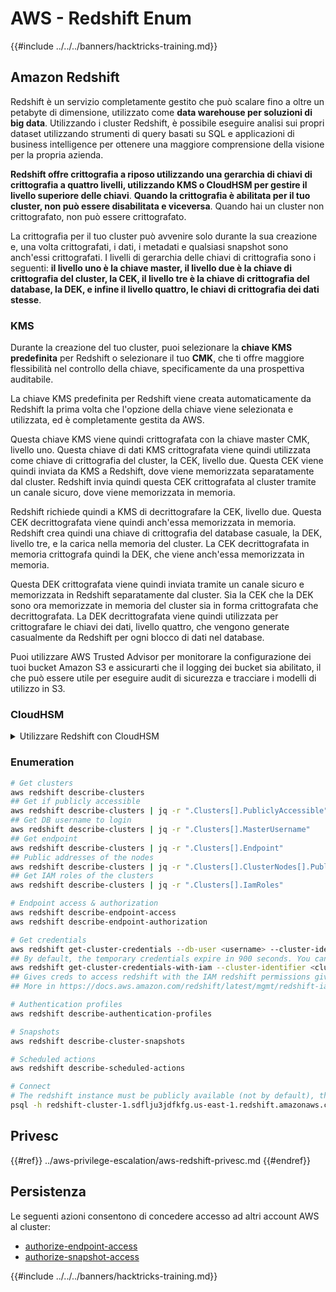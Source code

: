 # AWS - Redshift Enum

{{#include ../../../banners/hacktricks-training.md}}

## Amazon Redshift

Redshift è un servizio completamente gestito che può scalare fino a oltre un petabyte di dimensione, utilizzato come **data warehouse per soluzioni di big data**. Utilizzando i cluster Redshift, è possibile eseguire analisi sui propri dataset utilizzando strumenti di query basati su SQL e applicazioni di business intelligence per ottenere una maggiore comprensione della visione per la propria azienda.

**Redshift offre crittografia a riposo utilizzando una gerarchia di chiavi di crittografia a quattro livelli, utilizzando KMS o CloudHSM per gestire il livello superiore delle chiavi**. **Quando la crittografia è abilitata per il tuo cluster, non può essere disabilitata e viceversa**. Quando hai un cluster non crittografato, non può essere crittografato.

La crittografia per il tuo cluster può avvenire solo durante la sua creazione e, una volta crittografati, i dati, i metadati e qualsiasi snapshot sono anch'essi crittografati. I livelli di gerarchia delle chiavi di crittografia sono i seguenti: **il livello uno è la chiave master, il livello due è la chiave di crittografia del cluster, la CEK, il livello tre è la chiave di crittografia del database, la DEK, e infine il livello quattro, le chiavi di crittografia dei dati stesse**.

### KMS

Durante la creazione del tuo cluster, puoi selezionare la **chiave KMS predefinita** per Redshift o selezionare il tuo **CMK**, che ti offre maggiore flessibilità nel controllo della chiave, specificamente da una prospettiva auditabile.

La chiave KMS predefinita per Redshift viene creata automaticamente da Redshift la prima volta che l'opzione della chiave viene selezionata e utilizzata, ed è completamente gestita da AWS.

Questa chiave KMS viene quindi crittografata con la chiave master CMK, livello uno. Questa chiave di dati KMS crittografata viene quindi utilizzata come chiave di crittografia del cluster, la CEK, livello due. Questa CEK viene quindi inviata da KMS a Redshift, dove viene memorizzata separatamente dal cluster. Redshift invia quindi questa CEK crittografata al cluster tramite un canale sicuro, dove viene memorizzata in memoria.

Redshift richiede quindi a KMS di decrittografare la CEK, livello due. Questa CEK decrittografata viene quindi anch'essa memorizzata in memoria. Redshift crea quindi una chiave di crittografia del database casuale, la DEK, livello tre, e la carica nella memoria del cluster. La CEK decrittografata in memoria crittografa quindi la DEK, che viene anch'essa memorizzata in memoria.

Questa DEK crittografata viene quindi inviata tramite un canale sicuro e memorizzata in Redshift separatamente dal cluster. Sia la CEK che la DEK sono ora memorizzate in memoria del cluster sia in forma crittografata che decrittografata. La DEK decrittografata viene quindi utilizzata per crittografare le chiavi dei dati, livello quattro, che vengono generate casualmente da Redshift per ogni blocco di dati nel database.

Puoi utilizzare AWS Trusted Advisor per monitorare la configurazione dei tuoi bucket Amazon S3 e assicurarti che il logging dei bucket sia abilitato, il che può essere utile per eseguire audit di sicurezza e tracciare i modelli di utilizzo in S3.

### CloudHSM

<details>

<summary>Utilizzare Redshift con CloudHSM</summary>

Quando lavori con CloudHSM per eseguire la tua crittografia, prima di tutto devi impostare una connessione di fiducia tra il tuo client HSM e Redshift utilizzando certificati client e server.

Questa connessione è necessaria per fornire comunicazioni sicure, consentendo l'invio di chiavi di crittografia tra il tuo client HSM e i tuoi cluster Redshift. Utilizzando una coppia di chiavi private e pubbliche generate casualmente, Redshift crea un certificato client pubblico, che viene crittografato e memorizzato da Redshift. Questo deve essere scaricato e registrato nel tuo client HSM e assegnato alla corretta partizione HSM.

Devi quindi configurare Redshift con i seguenti dettagli del tuo client HSM: l'indirizzo IP HSM, il nome della partizione HSM, la password della partizione HSM e il certificato del server HSM pubblico, che è crittografato da CloudHSM utilizzando una chiave master interna. Una volta forniti queste informazioni, Redshift confermerà e verificherà che può connettersi e accedere alla partizione di sviluppo.

Se le tue politiche di sicurezza interne o i controlli di governance stabiliscono che devi applicare la rotazione delle chiavi, allora questo è possibile con Redshift, consentendoti di ruotare le chiavi di crittografia per i cluster crittografati; tuttavia, devi essere consapevole che durante il processo di rotazione delle chiavi, renderà un cluster non disponibile per un breve periodo di tempo, quindi è meglio ruotare le chiavi solo quando necessario o se ritieni che possano essere state compromesse.

Durante la rotazione, Redshift ruoterà la CEK per il tuo cluster e per eventuali backup di quel cluster. Ruoterà una DEK per il cluster, ma non è possibile ruotare una DEK per gli snapshot memorizzati in S3 che sono stati crittografati utilizzando la DEK. Metterà il cluster in uno stato di 'rotazione delle chiavi' fino al completamento del processo, quando lo stato tornerà a 'disponibile'.

</details>

### Enumeration
```bash
# Get clusters
aws redshift describe-clusters
## Get if publicly accessible
aws redshift describe-clusters | jq -r ".Clusters[].PubliclyAccessible"
## Get DB username to login
aws redshift describe-clusters | jq -r ".Clusters[].MasterUsername"
## Get endpoint
aws redshift describe-clusters | jq -r ".Clusters[].Endpoint"
## Public addresses of the nodes
aws redshift describe-clusters | jq -r ".Clusters[].ClusterNodes[].PublicIPAddress"
## Get IAM roles of the clusters
aws redshift describe-clusters | jq -r ".Clusters[].IamRoles"

# Endpoint access & authorization
aws redshift describe-endpoint-access
aws redshift describe-endpoint-authorization

# Get credentials
aws redshift get-cluster-credentials --db-user <username> --cluster-identifier <cluster-id>
## By default, the temporary credentials expire in 900 seconds. You can optionally specify a duration between 900 seconds (15 minutes) and 3600 seconds (60 minutes).
aws redshift get-cluster-credentials-with-iam --cluster-identifier <cluster-id>
## Gives creds to access redshift with the IAM redshift permissions given to the current AWS account
## More in https://docs.aws.amazon.com/redshift/latest/mgmt/redshift-iam-access-control-identity-based.html

# Authentication profiles
aws redshift describe-authentication-profiles

# Snapshots
aws redshift describe-cluster-snapshots

# Scheduled actions
aws redshift describe-scheduled-actions

# Connect
# The redshift instance must be publicly available (not by default), the sg need to allow inbounds connections to the port and you need creds
psql -h redshift-cluster-1.sdflju3jdfkfg.us-east-1.redshift.amazonaws.com -U admin -d dev -p 5439
```
## Privesc

{{#ref}}
../aws-privilege-escalation/aws-redshift-privesc.md
{{#endref}}

## Persistenza

Le seguenti azioni consentono di concedere accesso ad altri account AWS al cluster:

- [authorize-endpoint-access](https://docs.aws.amazon.com/cli/latest/reference/redshift/authorize-endpoint-access.html)
- [authorize-snapshot-access](https://docs.aws.amazon.com/cli/latest/reference/redshift/authorize-snapshot-access.html)

{{#include ../../../banners/hacktricks-training.md}}
